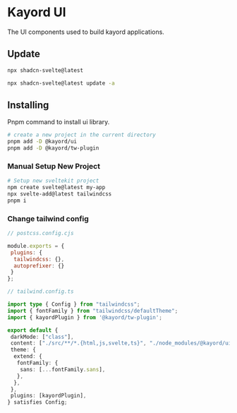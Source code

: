 # Kayord UI

The UI components used to build kayord applications.

## Update

```bash
npx shadcn-svelte@latest

npx shadcn-svelte@latest update -a
```

## Installing

Pnpm command to install ui library.

```bash
# create a new project in the current directory
pnpm add -D @kayord/ui
pnpm add -D @kayord/tw-plugin
```

### Manual Setup New Project

```bash
# Setup new sveltekit project
npm create svelte@latest my-app
npx svelte-add@latest tailwindcss
pnpm i
```

### Change tailwind config

```js
// postcss.config.cjs

module.exports = {
 plugins: {
  tailwindcss: {},
  autoprefixer: {}
 }
};
```

```ts
// tailwind.config.ts

import type { Config } from "tailwindcss";
import { fontFamily } from "tailwindcss/defaultTheme";
import { kayordPlugin } from '@kayord/tw-plugin';

export default {
 darkMode: ["class"],
 content: ["./src/**/*.{html,js,svelte,ts}", "./node_modules/@kayord/ui/**/*.{html,js,svelte,ts}"],
 theme: {
  extend: {
   fontFamily: {
    sans: [...fontFamily.sans],
   },
  },
 },
 plugins: [kayordPlugin],
} satisfies Config;

```
